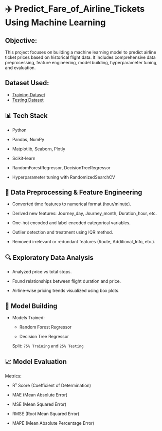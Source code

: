 # ✈️ Predict_Fare_of_Airline_Tickets Using Machine Learning
## Objective: 
This project focuses on building a machine learning model to predict airline ticket prices based on historical flight data. It includes comprehensive data preprocessing, feature engineering, model building, hyperparameter tuning, and evaluation.

## Dataset Used:
- <a href="https://github.com/AishwaryaSatpute29/Predict_Fare_of_Airline_Tickets/blob/main/Data_Train.xlsx"> Training Dataset</a>
- <a href="https://github.com/AishwaryaSatpute29/Predict_Fare_of_Airline_Tickets/blob/main/Test_set.xlsx"> Testing Dataset</a>

## 📊 Tech Stack
- Python

- Pandas, NumPy

- Matplotlib, Seaborn, Plotly

- Scikit-learn

- RandomForestRegressor, DecisionTreeRegressor

- Hyperparameter tuning with RandomizedSearchCV

## 🧹 Data Preprocessing & Feature Engineering

- Converted time features to numerical format (hour/minute).

- Derived new features: Journey_day, Journey_month, Duration_hour, etc.

- One-hot encoded and label encoded categorical variables.

- Outlier detection and treatment using IQR method.

- Removed irrelevant or redundant features (Route, Additional_Info, etc.).

## 🔍 Exploratory Data Analysis
- Analyzed price vs total stops.

- Found relationships between flight duration and price.

- Airline-wise pricing trends visualized using box plots.

## 🤖 Model Building
- Models Trained:

   - Random Forest Regressor

   - Decision Tree Regressor

  Split: `75% Training` and `25% Testing`

## 📈 Model Evaluation
Metrics:

  - R² Score (Coefficient of Determination)
   
  - MAE (Mean Absolute Error)
   
  - MSE (Mean Squared Error)
   
  - RMSE (Root Mean Squared Error)
   
  - MAPE (Mean Absolute Percentage Error)  


